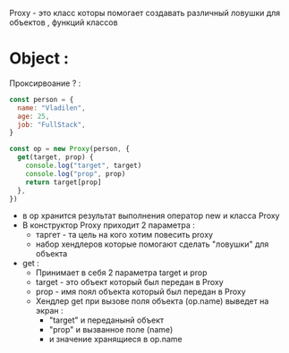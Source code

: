 Proxy - это класс которы помогает создавать различный ловушки для объектов , функций классов

# Object :

Проксирвоание ? :

```javascript
const person = {
  name: "Vladilen",
  age: 25,
  job: "FullStack",
}

const op = new Proxy(person, {
  get(target, prop) {
    console.log("target", target)
    console.log("prop", prop)
    return target[prop]
  },
})
```

- в op хранится результат выполнения оператор new и класса Proxy
- В конструктор Proxy приходит 2 параметра :
  - таргет - та цель на кого хотим повесить proxy
  - набор хендлеров которые помогают сделать "ловушки" для объекта
- get :
  - Принимает в себя 2 параметра target и prop
  - target - это объект который был передан в Proxy
  - prop - имя поял объекта который был передан в Proxy
  - Хендлер get при вызове поля объекта (op.name) выведет на экран :
    - "target" и переданынй объект
    - "prop" и вызванное поле (name)
    - и значение хранящиеся в op.name
